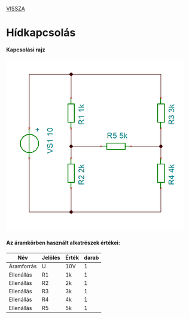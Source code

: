 [VISSZA](https://matyasszabolcsik.github.io/portfolio/)
# Hídkapcsolás

#### Kapcsolási rajz
![Rajz](SzabolcsikMatyas_PR-1.png "Megépített áramkör")

#### Az áramkörben használt alkatrészek értékei:

|Név|Jelölés|Érték|darab|
|----|----|----|----|
|Áramforrás|U|10V|1|
|Ellenállás|R1|1k|1|
|Ellenállás|R2|2k|1|
|Ellenállás|R3|3k|1|
|Ellenállás|R4|4k|1|
|Ellenállás|R5|5k|1|